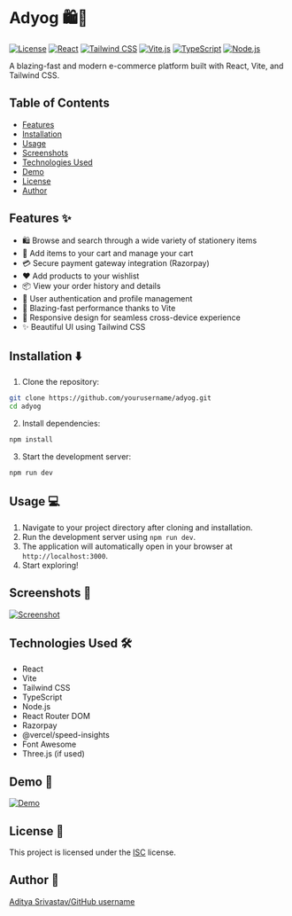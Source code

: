 # Adyog 🛍️🚀

[![License](https://img.shields.io/github/license/yourusername/adyog)](https://github.com/yourusername/adyog/blob/main/LICENSE)
[![React](https://img.shields.io/badge/react-%2361DAFB.svg?style=for-the-badge&logo=react&logoColor=white)](https://reactjs.org/)
[![Tailwind CSS](https://img.shields.io/badge/tailwindcss-%2338B2AC.svg?style=for-the-badge&logo=tailwind-css&logoColor=white)](https://tailwindcss.com/)
[![Vite.js](https://img.shields.io/badge/vite.js-%23646CFF.svg?style=for-the-badge&logo=vitejs&logoColor=white)](https://vitejs.dev/)
[![TypeScript](https://img.shields.io/badge/typescript-%23007ACC.svg?style=for-the-badge&logo=typescript&logoColor=white)](https://www.typescriptlang.org/)
[![Node.js](https://img.shields.io/badge/node.js-6DA55F?style=for-the-badge&logo=node.js&logoColor=white)](https://nodejs.org/)


A blazing-fast and modern e-commerce platform built with React, Vite, and Tailwind CSS.

## Table of Contents

- [Features](#features)
- [Installation](#installation)
- [Usage](#usage)
- [Screenshots](#screenshots)
- [Technologies Used](#technologies-used)
- [Demo](#demo)
- [License](#license)
- [Author](#author)

## Features ✨

-  🛍️  Browse and search through a wide variety of stationery items
-  🛒 Add items to your cart and manage your cart
-  💳 Secure payment gateway integration (Razorpay)
-  ❤️ Add products to your wishlist
-  📦 View your order history and details
-  👤 User authentication and profile management
-  🚀  Blazing-fast performance thanks to Vite
-  📱 Responsive design for seamless cross-device experience
-  ✨  Beautiful UI using Tailwind CSS


## Installation ⬇️

1. Clone the repository:

```bash
git clone https://github.com/yourusername/adyog.git
cd adyog
```

2. Install dependencies:

```bash
npm install
```

3. Start the development server:


```bash
npm run dev
```

## Usage 💻

1. Navigate to your project directory after cloning and installation.
2. Run the development server using `npm run dev`.
3. The application will automatically open in your browser at `http://localhost:3000`.
4. Start exploring!


## Screenshots 📸

[![Screenshot](https://via.placeholder.com/1500x800.png)](https://via.placeholder.com/1500x800.png)


## Technologies Used 🛠️

- React
- Vite
- Tailwind CSS
- TypeScript
- Node.js
- React Router DOM
- Razorpay
- @vercel/speed-insights
- Font Awesome
- Three.js (if used)


## Demo 🚀

[![Demo](https://img.shields.io/badge/Demo-Live%20Preview-brightgreen)](your_demo_link_here)


## License 📄

This project is licensed under the [ISC](https://github.com/yourusername/adyog/blob/main/LICENSE) license.

## Author 👤

[Aditya Srivastav/GitHub username](your_github_profile_url)

